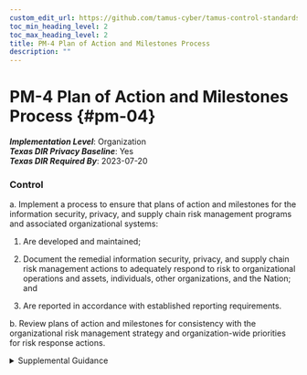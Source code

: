 ```yaml
---
custom_edit_url: https://github.com/tamus-cyber/tamus-control-standards/tree/main/content/tamus.edu/TAMUS_profile.yaml
toc_min_heading_level: 2
toc_max_heading_level: 2
title: PM-4 Plan of Action and Milestones Process
description: ""
---
```


# PM-4 Plan of Action and Milestones Process {#pm-04}

_**Implementation Level**_: Organization\
_**Texas DIR Privacy Baseline**_: Yes\
_**Texas DIR Required By**_: 2023-07-20

### Control



a. Implement a process to ensure that plans of action and milestones for the information security, privacy, and supply chain risk management programs and associated organizational systems:

1. Are developed and maintained;

2. Document the remedial information security, privacy, and supply chain risk management actions to adequately respond to risk to organizational operations and assets, individuals, other organizations, and the Nation; and

3. Are reported in accordance with established reporting requirements.

b. Review plans of action and milestones for consistency with the organizational risk management strategy and organization-wide priorities for risk response actions.


<details><summary>Supplemental Guidance</summary>The plan of action and milestones is a key organizational document and is subject to reporting requirements established by the Office of Management and Budget. Organizations develop plans of action and milestones with an organization-wide perspective, prioritizing risk response actions and ensuring consistency with the goals and objectives of the organization. Plan of action and milestones updates are based on findings from control assessments and continuous monitoring activities. There can be multiple plans of action and milestones corresponding to the information system level, mission/business process level, and organizational/governance level. While plans of action and milestones are required for federal organizations, other types of organizations can help reduce risk by documenting and tracking planned remediations. Specific guidance on plans of action and milestones at the system level is provided in [CA-5](/catalog/ca/ca-05).</details>
